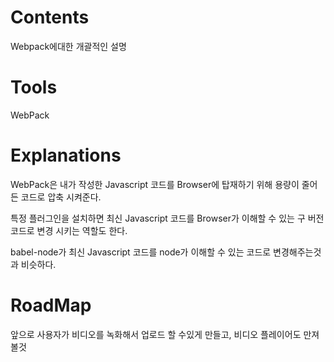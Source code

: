 
# Contents

Webpack에대한 개괄적인 설명

# Tools

WebPack
# Explanations


WebPack은 내가 작성한 Javascript 코드를  Browser에 탑재하기 위해  용량이 줄어든 코드로 압축 시켜준다.

특정 플러그인을 설치하면 최신 Javascript 코드를 
Browser가 이해할 수 있는 구 버전 코드로 변경 시키는 역할도 한다.

babel-node가 최신 Javascript 코드를 
node가 이해할 수 있는 코드로 변경해주는것과 비슷하다.

# RoadMap

앞으로 사용자가 비디오를 녹화해서 업로드 할 수있게 만들고,
비디오 플레이어도 만져볼것
